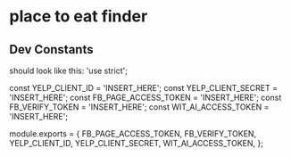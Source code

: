# place to eat finder

## Dev Constants
should look like this: 
'use strict';

const YELP_CLIENT_ID = 'INSERT_HERE';
const YELP_CLIENT_SECRET = 'INSERT_HERE';
const FB_PAGE_ACCESS_TOKEN = 'INSERT_HERE';
const FB_VERIFY_TOKEN = 'INSERT_HERE';
const WIT_AI_ACCESS_TOKEN = 'INSERT_HERE';

module.exports = {
  FB_PAGE_ACCESS_TOKEN,
  FB_VERIFY_TOKEN,
  YELP_CLIENT_ID,
  YELP_CLIENT_SECRET,
  WIT_AI_ACCESS_TOKEN,
};
